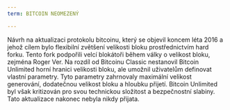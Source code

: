 ```yaml
---
term: BITCOIN NEOMEZENÝ

---
```

Návrh na aktualizaci protokolu bitcoinu, který se objevil koncem léta 2016 a jehož cílem bylo flexibilní zvětšení velikosti bloku prostřednictvím hard forku. Tento fork podpořili velcí blokátoři během války o velikost bloku, zejména Roger Ver. Na rozdíl od Bitcoinu Classic nestanovil Bitcoin Unlimited horní hranici velikosti bloku, ale umožnil uživatelům definovat vlastní parametry. Tyto parametry zahrnovaly maximální velikost generování, dodatečnou velikost bloku a hloubku přijetí. Bitcoin Unlimited byl však kritizován pro svou technickou složitost a bezpečnostní slabiny. Tato aktualizace nakonec nebyla nikdy přijata.